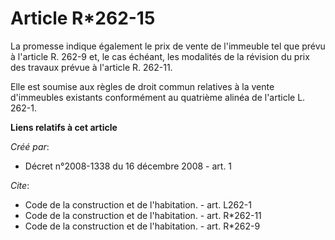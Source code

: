 # Article R*262-15

La promesse indique également le prix de vente de l'immeuble tel que prévu à l'article R. 262-9 et, le cas échéant, les
modalités de la révision du prix des travaux prévue à l'article R. 262-11. 

Elle est soumise aux règles de droit commun relatives à la vente d'immeubles existants conformément au quatrième alinéa de
l'article L. 262-1.

**Liens relatifs à cet article**

_Créé par_:

  - Décret n°2008-1338 du 16 décembre 2008 - art. 1

_Cite_:

  - Code de la construction et de l'habitation. - art. L262-1
  - Code de la construction et de l'habitation. - art. R*262-11
  - Code de la construction et de l'habitation. - art. R*262-9
